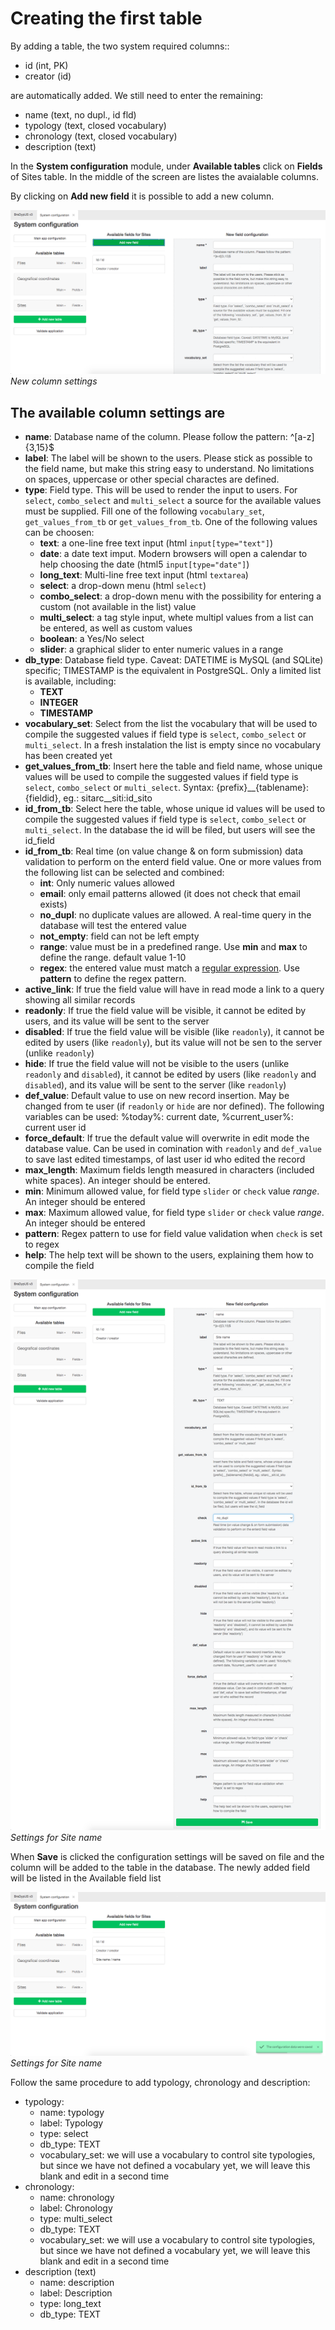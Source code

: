 # Creating the first table

By adding a table, the two system required columns::
- id (int, PK)
- creator (id)

are automatically added. We still need to enter the remaining:
- name (text, no dupl., id fld)
- typology (text, closed vocabulary)
- chronology (text, closed vocabulary)
- description (text)

In the **System configuration** module, under **Available tables** click on **Fields** of Sites table. In the middle of the screen are listes the avaialable columns.

By clicking on **Add new field** it is possible to add a new column.

![screenshot](./../images/setup/new_column.png "New column settings") 
*New column settings*

## The available column settings are

- **name**: Database name of the column. Please follow the pattern: ^[a-z]{3,15}$
- **label**: The label will be shown to the users. Please stick as possible to the field name, but make this string easy to understand. No limitations on spaces, uppercase or other special charactes are defined.
- **type**: Field type. This will be used to render the input to users. For `select`, `combo_select` and `multi_select` a source for the available values must be supplied. Fill one of the following `vocabulary_set`, `get_values_from_tb` or `get_values_from_tb`. One of the following values can be choosen:
    - **text**: a one-line free text input (html `input[type="text"]`)
    - **date**: a date text imput. Modern browsers will open a calendar to help choosing the date (html5 `input[type="date"]`)
    - **long_text**: Multi-line free text input (html `textarea`)
    - **select**: a drop-down menu (html `select`)
    - **combo_select**: a drop-down menu with the possibility for entering a custom (not available in the list) value
    - **multi_select**: a tag style input, whete multipl values from a list can be entered, as well as custom values
    - **boolean**: a Yes/No select
    - **slider**: a graphical slider to enter numeric values in a range
- **db_type**: Database field type. Caveat: DATETIME is MySQL (and SQLite) specific; TIMESTAMP is the equivalent in PostgreSQL. Only a limited list is available, including:
    - **TEXT**
    - **INTEGER**
    - **TIMESTAMP**
- **vocabulary_set**: Select from the list the vocabulary that will be used to compile the suggested values if field type is `select`, `combo_select` or `multi_select`. In a fresh instalation the list is empty since no vocabulary has been created yet
- **get_values_from_tb**: Insert here the table and field name, whose unique values will be used to compile the suggested values if field type is `select`, `combo_select` or `multi_select`. Syntax: {prefix}__{tablename}:{fieldid}, eg.: sitarc__siti:id_sito
- **id_from_tb**: Select here the table, whose unique id values will be used to compile the suggested values if field type is `select`, `combo_select` or `multi_select`. In the database the id will be filed, but users will see the id_field
- **id_from_tb**: Real time (on value change & on form submission) data validation to perform on the enterd field value. One or more values from the following list can be selected and combined:
    - **int**: Only numeric values allowed
    - **email**: only email patterns allowed (it does not check that email exists)
    - **no_dupl**: no duplicate values are allowed. A real-time query in the database will test the entered value
    - **not_empty**: field can not be left empty
    - **range**: value must be in a predefined range. Use **min** and **max** to define the range. default value 1-10
    - **regex**: the entered value must match a [regular expression](https://en.wikipedia.org/wiki/Regular_expression). Use **pattern** to define the regex pattern.
- **active_link**: If true the field value will have in read mode a link to a query showing all similar records
- **readonly**: If true the field value will be visible, it cannot be edited by users, and its value will be sent to the server
- **disabled**: If true the field value will be visible (like `readonly`), it cannot be edited by users (like `readonly`), but its value will not be sen to the server (unlike `readonly`)
- **hide**: If true the field value will not be visible to the users (unlike `readonly` and `disabled`), it cannot be edited by users (like `readonly` and `disabled`), and its value will be sent to the server (like `readonly`)
- **def_value**: Default value to use on new record insertion. May be changed from te user (if `readonly` or `hide` are nor defined). The following variables can be used: %today%: current date, %current_user%: current user id
- **force_default**: If true the default value will overwrite in edit mode the database value. Can be used in comination with `readonly` and `def_value` to save last edited timestamps, of last user id who edited the record
- **max_length**: Maximum fields length measured in characters (included white spaces). An integer should be entered.
- **min**: Minimum allowed value, for field type `slider` or `check` value *range*. An integer should be entered
- **max**: Maximum allowed value, for field type `slider` or `check` value *range*. An integer should be entered
- **pattern**: Regex pattern to use for field value validation when `check` is set to regex
- **help**: The help text will be shown to the users, explaining them how to compile the field


![screenshot](./../images/setup/setting-file-name.png "Settings for Site name") 
*Settings for Site name*

When **Save** is clicked the configuration settings will be saved on file and the 
column will be added to the table in the database. The newly added field will be listed in the Available field list

![screenshot](./../images/setup/site-name-saved.png "Settings for Site name") 
*Settings for Site name*


Follow the same procedure to add typology, chronology and description:

- typology:
    - name: typology
    - label: Typology
    - type: select
    - db_type: TEXT
    - vocabulary_set: we will use a vocabulary to control site typologies, but since
    we have not defined a vocabulary yet, we will leave this blank and edit in a second time
- chronology:
    - name: chronology
    - label: Chronology
    - type: multi_select
    - db_type: TEXT
    - vocabulary_set: we will use a vocabulary to control site typologies, but since
    we have not defined a vocabulary yet, we will leave this blank and edit in a second time
- description (text)
    - name: description
    - label: Description
    - type: long_text
    - db_type: TEXT

